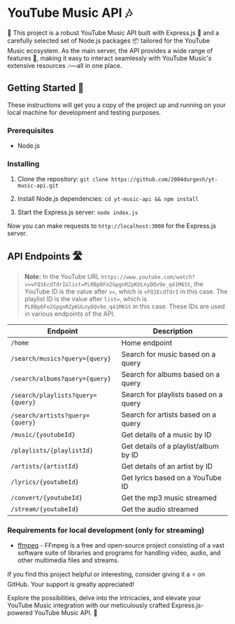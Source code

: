 # YouTube Music API 🎶

🎵 This project is a robust YouTube Music API built with Express.js 🚀 and a carefully selected set of Node.js packages 📦 tailored for the YouTube Music ecosystem. As the main server, the API provides a wide range of features 🌟, making it easy to interact seamlessly with YouTube Music's extensive resources 🎶—all in one place.

## Getting Started 🚀

These instructions will get you a copy of the project up and running on your local machine for development and testing purposes.

### Prerequisites

- Node.js

### Installing

1. Clone the repository: `git clone https://github.com/2004durgesh/yt-music-api.git`

2. Install Node.js dependencies: `cd yt-music-api && npm install`

3. Start the Express.js server: `node index.js`

Now you can make requests to `http://localhost:3000` for the Express.js server.

## API Endpoints 🛣️
> **Note:** In the YouTube URL `https://www.youtube.com/watch?v=vFQ1EcdTdrI&list=PLRBp0Fe2GpgnRZpKULnyDQv9e_q41M6St`, the YouTube ID is the value after `v=`, which is `vFQ1EcdTdrI` in this case. The playlist ID is the value after `list=`, which is `PLRBp0Fe2GpgnRZpKULnyDQv9e_q41M6St` in this case. These IDs are used in various endpoints of the API.

| Endpoint                | Description                            |
|-------------------------|----------------------------------------|
| `/home`                 | Home endpoint                          |
| `/search/musics?query={query}`      | Search for music based on a query    |
| `/search/albums?query={query}`      | Search for albums based on a query   |
| `/search/playlists?query={query}`   | Search for playlists based on a query|
| `/search/artists?query={query}`     | Search for artists based on a query  |
| `/music/{youtubeId}`                  | Get details of a music by ID         |
| `/playlists/{playlistId}`           | Get details of a playlist/album by ID      |
| `/artists/{artistId}`               | Get details of an artist by ID       |
| `/lyrics/{youtubeId}`               | Get lyrics based on a YouTube ID     |
| `/convert/{youtubeId}`              | Get the mp3 music streamed           |
| `/stream/{youtubeId}`               | Get the audio streamed               |


### Requirements for local development (only for streaming)
- [ffmpeg](https://ffmpeg.org/download.html) - FFmpeg is a free and open-source project consisting of a vast software suite of libraries and programs for handling video, audio, and other multimedia files and streams.


If you find this project helpful or interesting, consider giving it a ⭐️ on GitHub. Your support is greatly appreciated!

Explore the possibilities, delve into the intricacies, and elevate your YouTube Music integration with our meticulously crafted Express.js-powered YouTube Music API. 🌟
